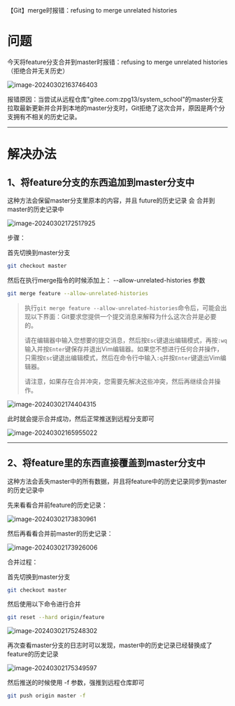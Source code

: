 【Git】merge时报错：refusing to merge unrelated histories

# 问题

今天将feature分支合并到master时报错：refusing to merge unrelated histories（拒绝合并无关历史）

![image-20240302163746403](https://cdn.jsdelivr.net/gh/Epiphany6666/Picture/blog/%E3%80%90Git%E3%80%91merge%E6%97%B6%E6%8A%A5%E9%94%99%EF%BC%9Arefusing%20to%20merge%20unrelated%20histories/assets/202403021637539.png)

报错原因：当尝试从远程仓库"gitee.com:zpg13/system_school"的master分支拉取最新更新并合并到本地的master分支时，Git拒绝了这次合并，原因是两个分支拥有不相关的历史记录。

---

# 解决办法

## 1、将feature分支的东西追加到master分支中

这种方法会保留master分支里原本的内容，并且 future的历史记录 会 合并到 master的历史记录中

![image-20240302172517925](https://cdn.jsdelivr.net/gh/Epiphany6666/Picture/blog/%E3%80%90Git%E3%80%91merge%E6%97%B6%E6%8A%A5%E9%94%99%EF%BC%9Arefusing%20to%20merge%20unrelated%20histories/assets/202403021725992.png)

步骤：

首先切换到master分支

~~~bash
git checkout master
~~~

然后在执行merge指令的时候添加上： --allow-unrelated-histories 参数

~~~bash
git merge feature --allow-unrelated-histories
~~~

> 执行`git merge feature --allow-unrelated-histories`命令后，可能会出现以下界面：Git要求您提供一个提交消息来解释为什么这次合并是必要的。
>
> 请在编辑器中输入您想要的提交消息，然后按`Esc`键退出编辑模式，再按`:wq`输入并按`Enter`键保存并退出Vim编辑器。如果您不想进行任何合并操作，只需按`Esc`键退出编辑模式，然后在命令行中输入`:q`并按`Enter`键退出Vim编辑器。
>
> 请注意，如果存在合并冲突，您需要先解决这些冲突，然后再继续合并操作。

![image-20240302174404315](https://cdn.jsdelivr.net/gh/Epiphany6666/Picture/blog/%E3%80%90Git%E3%80%91merge%E6%97%B6%E6%8A%A5%E9%94%99%EF%BC%9Arefusing%20to%20merge%20unrelated%20histories/assets/202403021744446.png)

此时就会提示合并成功，然后正常推送到远程分支即可

![image-20240302165955022](https://cdn.jsdelivr.net/gh/Epiphany6666/Picture/blog/%E3%80%90Git%E3%80%91merge%E6%97%B6%E6%8A%A5%E9%94%99%EF%BC%9Arefusing%20to%20merge%20unrelated%20histories/assets/202403021659129.png)

---

## 2、将feature里的东西直接覆盖到master分支中

这种方法会丢失master中的所有数据，并且将feature中的历史记录同步到master的历史记录中

先来看看合并前feature的历史记录：

![image-20240302173830961](https://cdn.jsdelivr.net/gh/Epiphany6666/Picture/blog/%E3%80%90Git%E3%80%91merge%E6%97%B6%E6%8A%A5%E9%94%99%EF%BC%9Arefusing%20to%20merge%20unrelated%20histories/assets/202403021738202.png)

然后再看看合并前master的历史记录：

![image-20240302173926006](https://cdn.jsdelivr.net/gh/Epiphany6666/Picture/blog/%E3%80%90Git%E3%80%91merge%E6%97%B6%E6%8A%A5%E9%94%99%EF%BC%9Arefusing%20to%20merge%20unrelated%20histories/assets/202403021739170.png)

合并过程：

首先切换到master分支

~~~bash
git checkout master
~~~

然后使用以下命令进行合并

~~~bash
git reset --hard origin/feature
~~~

![image-20240302175248302](https://cdn.jsdelivr.net/gh/Epiphany6666/Picture/blog/%E3%80%90Git%E3%80%91merge%E6%97%B6%E6%8A%A5%E9%94%99%EF%BC%9Arefusing%20to%20merge%20unrelated%20histories/assets/202403021752462.png)

再次查看master分支的日志时可以发现，master中的历史记录已经替换成了feature的历史记录

![image-20240302175349597](https://cdn.jsdelivr.net/gh/Epiphany6666/Picture/blog/%E3%80%90Git%E3%80%91merge%E6%97%B6%E6%8A%A5%E9%94%99%EF%BC%9Arefusing%20to%20merge%20unrelated%20histories/assets/202403021753687.png)

然后推送的时候使用 -f 参数，强推到远程仓库即可

~~~bash
git push origin master -f
~~~